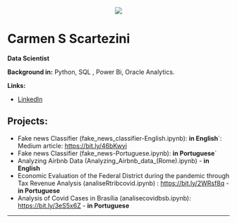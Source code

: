 <p align="center">
  <img src="https://github.com/carmenscar/Mind_lab_data/blob/master/img.png" >
</p>

# Carmen S Scartezini
**Data Scientist**

**Background in:** Python, SQL , Power Bi, Oracle Analytics.

**Links:**
* [LinkedIn](https://www.linkedin.com/in/carmen-salgado)


## Projects:
* Fake news Classifier (fake_news_classifier-English.ipynb): **in English**`: Medium article: https://bit.ly/46bKwyi
* Fake news Classifier (fake_news-Portuguese.ipynb): **in Portuguese**`
* Analyzing Airbnb Data (Analyzing_Airbnb_data_(Rome).ipynb) - **in English**
* Economic Evaluation of the Federal District during the pandemic through Tax Revenue Analysis  (analiseRtribcovid.ipynb) : https://bit.ly/2WRsf8q - **in Portuguese**
* Analysis of Covid Cases in Brasília (analisecovidbsb.ipynb): https://bit.ly/3eS5x6Z - **in Portuguese**
---





